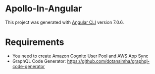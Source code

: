 # Apollo-In-Angular

This project was generated with [Angular CLI](https://github.com/angular/angular-cli) version 7.0.6.

# Requirements 
* You need to create Amazon Cognito User Pool and AWS App Sync
* GraphQL Code Generator: https://github.com/dotansimha/graphql-code-generator
